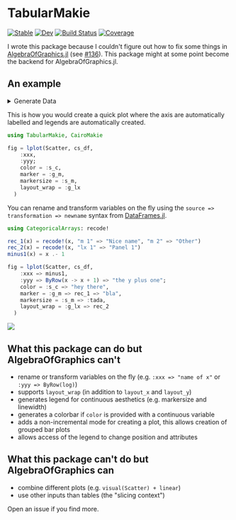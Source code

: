 # TabularMakie

[![Stable](https://img.shields.io/badge/docs-stable-blue.svg)](https://greimel.github.io/TabularMakie.jl/stable)
[![Dev](https://img.shields.io/badge/docs-dev-blue.svg)](https://greimel.github.io/TabularMakie.jl/dev)
[![Build Status](https://github.com/greimel/TabularMakie.jl/workflows/CI/badge.svg)](https://github.com/greimel/TabularMakie.jl/actions)
[![Coverage](https://codecov.io/gh/greimel/TabularMakie.jl/branch/master/graph/badge.svg)](https://codecov.io/gh/greimel/TabularMakie.jl)

I wrote this package because I couldn't figure out how to fix some things in [AlgebraOfGraphics.jl](https://github.com/JuliaPlots/AlgebraOfGraphics.jl) (see [#136](https://github.com/JuliaPlots/AlgebraOfGraphics.jl/issues/136)). This package might at some point become the backend for AlgebraOfGraphics.jl.

## An example
<details> <summary> Generate Data </summary>

### Generate data

```julia
using DataFrames, CategoricalArrays
using DataAPI: refarray

cs_df = let
	N = 100
	dummy_df = DataFrame(
		xxx = rand(N),
		yyy = rand(N),
		s_m  = rand(5:13, N),
		g_c  = rand(["c 1", "c 2", "c 3"], N) |> categorical,
		g_lx = rand(["lx 1", "lx 2", "lx 3"], N) |> categorical,
		g_m  = rand(["m 1", "m 2", "m 3"], N) |> categorical
		)

	dummy_df[:,:s_c] = 2 .* rand(N) .+ refarray(dummy_df.g_lx)
	dummy_df
end
```

</details>

This is how you would create a quick plot where the axis are automatically labelled and legends are automatically created.

```julia
using TabularMakie, CairoMakie

fig = lplot(Scatter, cs_df,
	:xxx,
	:yyy;
	color = :s_c,
	marker = :g_m,
	markersize = :s_m,
	layout_wrap = :g_lx
  )
```

You can rename and transform variables on the fly using the `source => transformation => newname` syntax from [DataFrames.jl](https://github.com/JuliaData/DataFrames.jl).

```julia
using CategoricalArrays: recode!

rec_1(x) = recode!(x, "m 1" => "Nice name", "m 2" => "Other")
rec_2(x) = recode!(x, "lx 1" => "Panel 1")
minus1(x) = x .- 1

fig = lplot(Scatter, cs_df,
	:xxx => minus1,
	:yyy => ByRow(x -> x + 1) => "the y plus one";
	color = :s_c => "hey there",
	marker = :g_m => rec_1 => "bla",
	markersize = :s_m => :tada,
	layout_wrap = :g_lx => rec_2
  )


```

![](https://greimel.github.io/TabularMakie.jl/dev/fig_cs2.svg)


## What this package can do but AlgebraOfGraphics can't

* rename or transform variables on the fly (e.g. `:xxx => "name of x"` or `:yyy => ByRow(log)`)
* supports `layout_wrap` (in addition to `layout_x` and `layout_y`)
* generates legend for continuous aesthetics (e.g. markersize and linewidth)
* generates a colorbar if `color` is provided with a continuous variable
* adds a non-incremental mode for creating a plot, this allows creation of grouped bar plots
* allows access of the legend to change position and attributes

## What this package can't do but AlgebraOfGraphics can

* combine different plots (e.g. `visual(Scatter) + linear`)
* use other inputs than tables (the "slicing context")

Open an issue if you find more.

